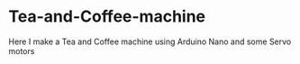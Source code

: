 # Tea-and-Coffee-machine
Here I make a Tea and Coffee machine using Arduino Nano and some Servo motors
